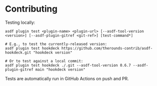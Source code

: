# Contributing

Testing locally:

```shell
asdf plugin test <plugin-name> <plugin-url> [--asdf-tool-version <version>] [--asdf-plugin-gitref <git-ref>] [test-command*]

# E.g., to test the currently-released version:
asdf plugin test hookdeck https://github.com/therounds-contrib/asdf-hookdeck.git "hookdeck version"

# Or to test against a local commit:
asdf plugin test hookdeck ./.git --asdf-tool-version 0.6.7 --asdf-plugin-gitref main "hookdeck version"
```

Tests are automatically run in GitHub Actions on push and PR.
